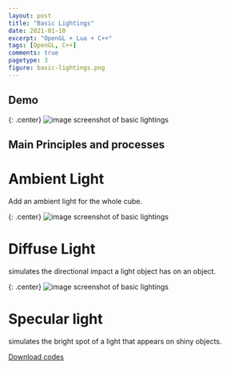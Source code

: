 ```yaml
---
layout: post
title: "Basic Lightings"
date: 2021-01-10
excerpt: "OpenGL + Lua + C++"
tags: [OpenGL, C++]
comments: true
pagetype: 3
figure: basic-lightings.png
---
```


## Demo
{: .center}
![image](https://user-images.githubusercontent.com/49530505/149877161-3e7e0885-c36b-422b-84fc-25de5eb4e964.png "Basic Lightings")
<span class="caption">screenshot of basic lightings</span>

## Main Principles and processes

# Ambient Light

Add an ambient light for the whole cube.

{: .center}
![image](https://user-images.githubusercontent.com/49530505/149878655-e5e99099-7407-4ab9-b704-50b0dae50de6.png "Ambient light")
<span class="caption">screenshot of basic lightings</span>

# Diffuse Light

simulates the directional impact a light object has on an object.

{: .center}
![image](https://user-images.githubusercontent.com/49530505/149878684-374fff1a-6d4c-4118-94bc-e3a431540fff.png "Diffuse light")
<span class="caption">screenshot of basic lightings</span>

# Specular light

simulates the bright spot of a light that appears on shiny objects. 

<div markdown="0"><a href="https://github.com/MuruC/OpenGL-Practice" class="btn btn-info">Download codes</a></div>